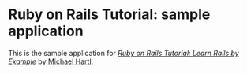 # Ruby on Rails Tutorial: sample application

This is the sample application for
[*Ruby on Rails Tutorial: Learn Rails by Example*](http://railstutorial.org) by [Michael Hartl](http://michaelhartl.com/).